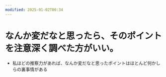 ```yaml
---
modified: 2025-01-02T00:34
---
```

# なんか変だなと思ったら、そのポイントを注意深く調べた方がいい。

- 私ほどの推察力があれば、なんか変だなと思ったポイントはほとんど何かしらの裏事情がある